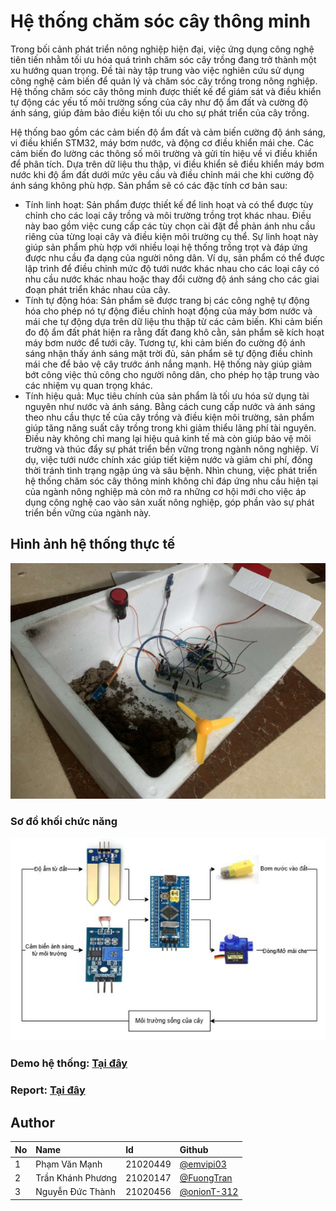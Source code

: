 # Hệ thống chăm sóc cây thông minh

Trong bối cảnh phát triển nông nghiệp hiện đại, việc ứng dụng công nghệ tiên tiến nhằm tối ưu hóa quá trình chăm sóc cây
trồng
đang trở thành một xu hướng quan trọng. Đề
tài này tập trung vào việc nghiên cứu sử dụng
công nghệ cảm biến để quản lý và chăm sóc
cây trồng trong nông nghiệp. Hệ thống chăm
sóc cây thông minh được thiết kế để giám sát
và điều khiển tự động các yếu tố môi trường
sống của cây như độ ẩm đất và cường độ ánh
sáng, giúp đảm bảo điều kiện tối ưu cho sự phát
triển của cây trồng.

Hệ thống bao gồm các cảm biến độ ẩm đất và
cảm biến cường độ ánh sáng, vi điều khiển
STM32, máy bơm nước, và động cơ điều khiển
mái che. Các cảm biến đo lường các thông số
môi trường và gửi tín hiệu về vi điều khiển để
phân tích. Dựa trên dữ liệu thu thập, vi điều
khiển sẽ điều khiển máy bơm nước khi độ ẩm
đất dưới mức yêu cầu và điều chỉnh mái che
khi cường độ ánh sáng không phù hợp.
Sản phẩm sẽ có các đặc tính cơ bản sau:

- Tính linh hoạt: Sản phẩm được thiết kế
  để linh hoạt và có thể được tùy chỉnh cho các
  loại cây trồng và môi trường trồng trọt khác
  nhau. Điều này bao gồm việc cung cấp các tùy
  chọn cài đặt để phản ánh nhu cầu riêng của
  từng loại cây và điều kiện môi trường cụ thể.
  Sự linh hoạt này giúp sản phẩm phù hợp với
  nhiều loại hệ thống trồng trọt và đáp ứng được
  nhu cầu đa dạng của người nông dân. Ví dụ,
  sản phẩm có thể được lập trình để điều chỉnh
  mức độ tưới nước khác nhau cho các loại cây
  có nhu cầu nước khác nhau hoặc thay đổi
  cường độ ánh sáng cho các giai đoạn phát triển
  khác nhau của cây.
- Tính tự động hóa: Sản phẩm sẽ được
  trang bị các công nghệ tự động hóa cho phép
  nó tự động điều chỉnh hoạt động của máy bơm
  nước và mái che tự động dựa trên dữ liệu thu
  thập từ các cảm biến. Khi cảm biến đo độ ẩm
  đất phát hiện ra rằng đất đang khô cằn, sản
  phẩm sẽ kích hoạt máy bơm nước để tưới cây.
  Tương tự, khi cảm biến đo cường độ ánh sáng
  nhận thấy ánh sáng mặt trời đủ, sản phẩm sẽ tự
  động điều chỉnh mái che để bảo vệ cây trước
  ánh nắng mạnh. Hệ thống này giúp giảm bớt
  công việc thủ công cho người nông dân, cho
  phép họ tập trung vào các nhiệm vụ quan trọng
  khác.
- Tính hiệu quả: Mục tiêu chính của sản
  phẩm là tối ưu hóa sử dụng tài nguyên như
  nước và ánh sáng. Bằng cách cung cấp nước và
  ánh sáng theo nhu cầu thực tế của cây trồng và
  điều kiện môi trường, sản phẩm giúp tăng năng
  suất cây trồng trong khi giảm thiểu lãng phí tài
  nguyên. Điều này không chỉ mang lại hiệu
  quả kinh tế mà còn giúp bảo vệ môi trường và
  thúc đẩy sự phát triển bền vững trong ngành
  nông nghiệp. Ví dụ, việc tưới nước chính xác
  giúp tiết kiệm nước và giảm chi phí, đồng thời
  tránh tình trạng ngập úng và sâu bệnh.
  Nhìn chung, việc phát triển hệ thống chăm
  sóc cây thông minh không chỉ đáp ứng nhu cầu
  hiện tại của ngành nông nghiệp mà còn mở ra
  những cơ hội mới cho việc áp dụng công nghệ
  cao vào sản xuất nông nghiệp, góp phần vào sự
  phát triển bền vững của ngành này.

## Hình ảnh hệ thống thực tế

![mach thuc te](./pic/machthucte.png)

### Sơ đồ khối chức năng

![sơ đồ khối](./pic/sodokhoi.png)

### Demo hệ thống: [Tại đây](https://youtu.be/c7vdNeubNYY)

### Report: [Tại đây](./pic/Report.pdf)

## Author

| No | Name                   | Id            | Github                                       | 
|:---|:-----------------------|:--------------|:---------------------------------------------|
| 1  | Phạm Văn Mạnh<br/>     | 21020449<br/> | [@emvipi03](https://github.com/emvipi03)     | 
| 2  | Trần Khánh Phương<br/> | 21020147<br/> | [@FuongTran](https://github.com/FuongTran)   | 
| 3  | Nguyễn Đức Thành<br/>  | 21020456<br/> | [@onionT-312](https://github.com/onionT-312) | 